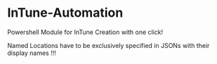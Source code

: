 # InTune-Automation

Powershell Module for InTune Creation with one click!
 
Named Locations have to be exclusively specified in JSONs with their display names !!!